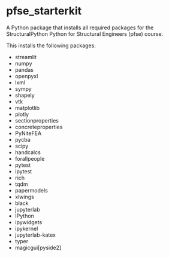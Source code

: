# pfse_starterkit
A Python package that installs all required packages for the StructuralPython Python for Structural Engineers (pfse) course.

This installs the following packages:

* streamlit
* numpy
* pandas
* openpyxl
* lxml
* sympy
* shapely
* vtk
* matplotlib
* plotly
* sectionproperties
* concreteproperties
* PyNiteFEA
* pycba
* scipy
* handcalcs
* forallpeople
* pytest
* ipytest
* rich
* tqdm
* papermodels
* xlwings
* black
* jupyterlab
* IPython
* ipywidgets
* ipykernel
* jupyterlab-katex
* typer
* magicgui[pyside2]
